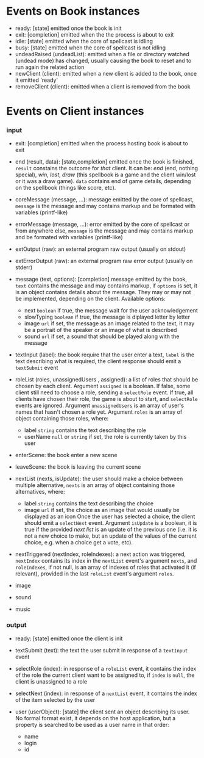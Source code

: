 

# Events on Book instances

* ready: [state] emitted once the book is init
* exit: [completion] emitted when the the process is about to exit
* idle: [state] emitted when the core of spellcast is idling
* busy: [state] emitted when the core of spellcast is not idling
* undeadRaised (undeadList): emitted when a file or directory watched (undead mode) has changed, usually causing
  the book to reset and to run again the related action
* newClient (client): emitted when a new client is added to the book, once it emitted 'ready'
* removeClient (client): emitted when a client is removed from the book



# Events on Client instances

### input

* exit: [completion] emitted when the process hosting book is about to exit
* end (result, data): [state,completion] emitted once the book is finished, `result` constains the outcome for *that* client.
  It can be: *end* (end, nothing special), *win*, *lost*, *draw* (this spellbook is a game and the client win/lost or
  it was a draw game). `data` contains end of game details, depending on the spellbook (things like score, etc).
* coreMessage (message, ...): message emitted by the core of spellcast, `message` is the message and may
  contains markup and be formated with variables (printf-like)
* errorMessage (message, ...): error emitted by the core of spellcast or from anywhere else, `message` is the message and may
  contains markup and be formated with variables (printf-like)
* extOutput (raw): an external program raw output (usually on stdout)
* extErrorOutput (raw): an external program raw error output (usually on stderr)

* message (text, options): [completion] message emitted by the book, `text` contains the message and may contains markup,
  if `options` is set, it is an object contains details about the message. They may or may not be implemented, depending
  on the client. Available options:
	* next `boolean` if true, the message wait for the user acknowledgement
	* slowTyping `boolean` if true, the message is diplayed letter by letter
	* image `url` if set, the message as an image related to the text, it may be a portrait of the speaker or an image
	  of what is described
	* sound `url` if set, a sound that should be played along with the message
* textInput (label): the book require that the user enter a text, `label` is the text describing what is required,
  the client response should emit a `textSubmit` event

* roleList (roles, unassignedUsers , assigned): a list of roles that should be chosen by each client.
  Argument `assigned` is a boolean. If false, some client still need to choose a role, sending a `selectRole` event.
  If true, all clients have chosen their role, the game is about to start, and `selectRole` events are ignored.
  Argument `unassignedUsers` is an array of user's names that hasn't chosen a role yet.
  Argument `roles` is an array of object containing those roles, where:
	* label `string` contains the text describing the role
	* userName `null` or `string` if set, the role is currently taken by this user

* enterScene: the book enter a new scene
* leaveScene: the book is leaving the current scene
* nextList (nexts, isUpdate): the user should make a choice between multiple alternative, `nexts` is an array of object containing
  those alternatives, where:
	* label `string` contains the text describing the choice
	* image `url` if set, the choice as an image that would usually be displayed as an icon
  Once the user has selected a choice, the client should emit a `selectNext` event.
  Argument `isUpdate` is a boolean, it is true if the provided *next list* is an update of the previous one (i.e. it is not a new
  choice to make, but an update of the values of the current choice, e.g. when a choice get a vote, etc).
* nextTriggered (nextIndex, roleIndexes): a next action was triggered, `nextIndex` contains its index in the `nextList` event's
  argument `nexts`, and `roleIndexes`, if not null, is an array of indexes of roles that activated it (if relevant),
  provided in the last `roleList` event's argument `roles`.

* image
* sound
* music



### output

* ready: [state] emitted once the client is init
* textSubmit (text): the text the user submit in response of a `textInput` event

* selectRole (index): in response of a `roleList` event, it contains the index of the role the current client want
  to be assigned to, if `index` is `null`, the client is unassigned to a role

* selectNext (index): in response of a `nextList` event, it contains the index of the item selected by the user

* user (userObject): [state] the client sent an object describing its user. No formal format exist, it depends on the host
  application, but a property is searched to be used as a user name in that order:
  	* name
  	* login
  	* id

